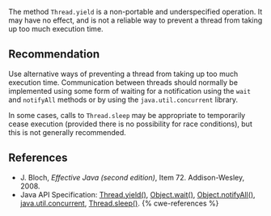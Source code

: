 The method `Thread.yield` is a non-portable and underspecified operation. It may have no effect, and is not a reliable way to prevent a thread from taking up too much execution time.


## Recommendation
Use alternative ways of preventing a thread from taking up too much execution time. Communication between threads should normally be implemented using some form of waiting for a notification using the `wait` and `notifyAll` methods or by using the `java.util.concurrent` library.

In some cases, calls to `Thread.sleep` may be appropriate to temporarily cease execution (provided there is no possibility for race conditions), but this is not generally recommended.


## References
* J. Bloch, *Effective Java (second edition)*, Item 72. Addison-Wesley, 2008.
* Java API Specification: [Thread.yield()](https://docs.oracle.com/en/java/javase/11/docs/api/java.base/java/lang/Thread.html#yield()), [Object.wait()](https://docs.oracle.com/en/java/javase/11/docs/api/java.base/java/lang/Object.html#wait()), [Object.notifyAll()](https://docs.oracle.com/en/java/javase/11/docs/api/java.base/java/lang/Object.html#notifyAll()), [java.util.concurrent](https://docs.oracle.com/en/java/javase/11/docs/api/java.base/java/util/concurrent/package-summary.html), [Thread.sleep()](https://docs.oracle.com/en/java/javase/11/docs/api/java.base/java/lang/Thread.html#sleep(long)).
{% cwe-references %}
